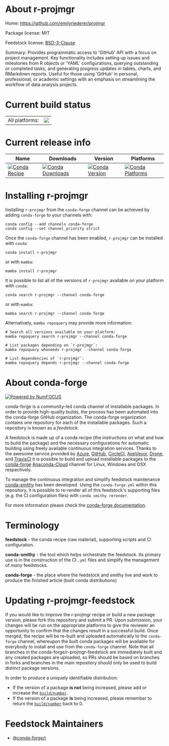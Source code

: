 About r-projmgr
===============

Home: https://github.com/emilyriederer/projmgr

Package license: MIT

Feedstock license: [BSD-3-Clause](https://github.com/conda-forge/r-projmgr-feedstock/blob/main/LICENSE.txt)

Summary: Provides programmatic access to 'GitHub' API with a focus on project management.  Key functionality includes setting up issues and milestones from R objects or 'YAML' configurations, querying outstanding or completed tasks, and generating progress updates in tables, charts, and RMarkdown reports. Useful for those using 'GitHub' in personal, professional, or academic settings with an emphasis on streamlining the workflow of data analysis projects.

Current build status
====================


<table><tr><td>All platforms:</td>
    <td>
      <a href="https://dev.azure.com/conda-forge/feedstock-builds/_build/latest?definitionId=11089&branchName=main">
        <img src="https://dev.azure.com/conda-forge/feedstock-builds/_apis/build/status/r-projmgr-feedstock?branchName=main">
      </a>
    </td>
  </tr>
</table>

Current release info
====================

| Name | Downloads | Version | Platforms |
| --- | --- | --- | --- |
| [![Conda Recipe](https://img.shields.io/badge/recipe-r--projmgr-green.svg)](https://anaconda.org/conda-forge/r-projmgr) | [![Conda Downloads](https://img.shields.io/conda/dn/conda-forge/r-projmgr.svg)](https://anaconda.org/conda-forge/r-projmgr) | [![Conda Version](https://img.shields.io/conda/vn/conda-forge/r-projmgr.svg)](https://anaconda.org/conda-forge/r-projmgr) | [![Conda Platforms](https://img.shields.io/conda/pn/conda-forge/r-projmgr.svg)](https://anaconda.org/conda-forge/r-projmgr) |

Installing r-projmgr
====================

Installing `r-projmgr` from the `conda-forge` channel can be achieved by adding `conda-forge` to your channels with:

```
conda config --add channels conda-forge
conda config --set channel_priority strict
```

Once the `conda-forge` channel has been enabled, `r-projmgr` can be installed with `conda`:

```
conda install r-projmgr
```

or with `mamba`:

```
mamba install r-projmgr
```

It is possible to list all of the versions of `r-projmgr` available on your platform with `conda`:

```
conda search r-projmgr --channel conda-forge
```

or with `mamba`:

```
mamba search r-projmgr --channel conda-forge
```

Alternatively, `mamba repoquery` may provide more information:

```
# Search all versions available on your platform:
mamba repoquery search r-projmgr --channel conda-forge

# List packages depending on `r-projmgr`:
mamba repoquery whoneeds r-projmgr --channel conda-forge

# List dependencies of `r-projmgr`:
mamba repoquery depends r-projmgr --channel conda-forge
```


About conda-forge
=================

[![Powered by
NumFOCUS](https://img.shields.io/badge/powered%20by-NumFOCUS-orange.svg?style=flat&colorA=E1523D&colorB=007D8A)](https://numfocus.org)

conda-forge is a community-led conda channel of installable packages.
In order to provide high-quality builds, the process has been automated into the
conda-forge GitHub organization. The conda-forge organization contains one repository
for each of the installable packages. Such a repository is known as a *feedstock*.

A feedstock is made up of a conda recipe (the instructions on what and how to build
the package) and the necessary configurations for automatic building using freely
available continuous integration services. Thanks to the awesome service provided by
[Azure](https://azure.microsoft.com/en-us/services/devops/), [GitHub](https://github.com/),
[CircleCI](https://circleci.com/), [AppVeyor](https://www.appveyor.com/),
[Drone](https://cloud.drone.io/welcome), and [TravisCI](https://travis-ci.com/)
it is possible to build and upload installable packages to the
[conda-forge](https://anaconda.org/conda-forge) [Anaconda-Cloud](https://anaconda.org/)
channel for Linux, Windows and OSX respectively.

To manage the continuous integration and simplify feedstock maintenance
[conda-smithy](https://github.com/conda-forge/conda-smithy) has been developed.
Using the ``conda-forge.yml`` within this repository, it is possible to re-render all of
this feedstock's supporting files (e.g. the CI configuration files) with ``conda smithy rerender``.

For more information please check the [conda-forge documentation](https://conda-forge.org/docs/).

Terminology
===========

**feedstock** - the conda recipe (raw material), supporting scripts and CI configuration.

**conda-smithy** - the tool which helps orchestrate the feedstock.
                   Its primary use is in the construction of the CI ``.yml`` files
                   and simplify the management of *many* feedstocks.

**conda-forge** - the place where the feedstock and smithy live and work to
                  produce the finished article (built conda distributions)


Updating r-projmgr-feedstock
============================

If you would like to improve the r-projmgr recipe or build a new
package version, please fork this repository and submit a PR. Upon submission,
your changes will be run on the appropriate platforms to give the reviewer an
opportunity to confirm that the changes result in a successful build. Once
merged, the recipe will be re-built and uploaded automatically to the
`conda-forge` channel, whereupon the built conda packages will be available for
everybody to install and use from the `conda-forge` channel.
Note that all branches in the conda-forge/r-projmgr-feedstock are
immediately built and any created packages are uploaded, so PRs should be based
on branches in forks and branches in the main repository should only be used to
build distinct package versions.

In order to produce a uniquely identifiable distribution:
 * If the version of a package **is not** being increased, please add or increase
   the [``build/number``](https://docs.conda.io/projects/conda-build/en/latest/resources/define-metadata.html#build-number-and-string).
 * If the version of a package **is** being increased, please remember to return
   the [``build/number``](https://docs.conda.io/projects/conda-build/en/latest/resources/define-metadata.html#build-number-and-string)
   back to 0.

Feedstock Maintainers
=====================

* [@conda-forge/r](https://github.com/conda-forge/r/)

